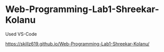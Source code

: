# Web-Programming-Lab1-Shreekar-Kolanu
Used VS-Code

https://skillz619.github.io/Web-Programming-Lab1-Shreekar-Kolanu/

